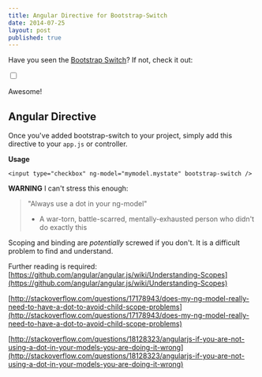 ```yaml
---
title: Angular Directive for Bootstrap-Switch
date: 2014-07-25
layout: post
published: true
---
```


Have you seen the [Bootstrap Switch](http://www.bootstrap-switch.org)? If not, check it out:

<input id="sweetCheckbox" type="checkbox" />

<link href="/wp-content/uploads/2014/07/bootstrap-switch.min.css" rel="Stylesheet" type="text/css" />
<script src="/wp-content/uploads/2014/07/bootstrap-switch.min.js"></script>

<script>
    document.getElementById("sweetCheckbox").bootstrapSwitch();
</script>

Awesome!

## Angular Directive

Once you've added bootstrap-switch to your project, simply add this directive to your `app.js` or controller.

<script src="https://gist.github.com/bjcull/8ff8611f5b39978e5134.js"></script>


**Usage**

    <input type="checkbox" ng-model="mymodel.mystate" bootstrap-switch />

**WARNING** I can't stress this enough:

> "Always use a dot in your ng-model"
> - A war-torn, battle-scarred, mentally-exhausted person who didn't do exactly this

Scoping and binding are *potentially* screwed if you don't. It is a difficult problem to find and understand.

Further reading is required:
[https://github.com/angular/angular.js/wiki/Understanding-Scopes](https://github.com/angular/angular.js/wiki/Understanding-Scopes)

[http://stackoverflow.com/questions/17178943/does-my-ng-model-really-need-to-have-a-dot-to-avoid-child-scope-problems](http://stackoverflow.com/questions/17178943/does-my-ng-model-really-need-to-have-a-dot-to-avoid-child-scope-problems)

[http://stackoverflow.com/questions/18128323/angularjs-if-you-are-not-using-a-dot-in-your-models-you-are-doing-it-wrong](http://stackoverflow.com/questions/18128323/angularjs-if-you-are-not-using-a-dot-in-your-models-you-are-doing-it-wrong)

